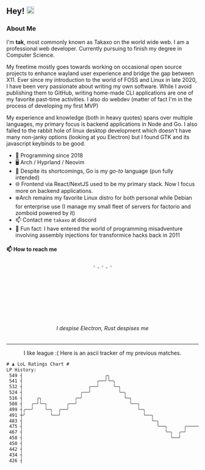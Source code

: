 ## Hey! <img src="../assets/Hi.gif" width="20px" height="20px">

### About Me

I'm **tak**, most commonly known as Takaxo on the world wide web. I am a professional web developer. Currently pursuing to finish my degree in Computer Science.

My freetime mostly goes towards working on occasional open source projects to enhance wayland user experience and bridge the gap between X11. Ever since my introduction to the world
of FOSS and Linux in late 2020, I have been very passionate about writing my own software. While I avoid publishing them to GitHub,
writing home-made CLI applications are one of my favorite past-time activities. I also do webdev (matter of fact I'm in the process of developing my first MVP)

My experience and knowledge (both in heavy quotes) spans over multiple languages, my primary
focus is backend applications in Node and Go. I also falled to the rabbit hole of linux desktop development which doesn't have many non-janky options (looking at you Electron) but I found GTK and its javascript keybinds to be good.

- 📅 Programming since 2018
- 🖥️ Arch / Hyprland / Neovim
- 👨 Despite its shortcomings, Go is my _go-to_ language (pun fully intended)
- 🌐 Frontend via React/NextJS used to be my primary stack. Now I focus more on backend applications.
- ❄️Arch remains my favorite Linux distro for both personal while Debian for enterprise use (I manage my small fleet of servers for factorio and zomboid powered by it)
- 📫 Contact me `takaxo` at discord
- 🎲 Fun fact: I have entered the world of programming misadventure involving assembly injections for transformice hacks back in 2011

#### 📫 How to reach me

<p align="center">
 <a href="https://discord.com/users/419880181101232129">
   <img title="Discord" src="https://simpleicons.vercel.app/discord/5175BF" width="3.5%">
 </a>
 <a alt="https://twitter.com/kaxo_ta" href="https://twitter.com/kaxo_ta">
   <img title="Twitter" src="https://simpleicons.now.sh/twitter/5175BF" width="3.5%">
 </a>
 <a alt="mailto:joaopearoucaa@gmail.com" href="mailto:joaopearoucaa@gmail.com">
   <img title="Mail Me" src="https://simpleicons.vercel.app/gmail/5175BF" width="3.5%">
 </a>
</p>

<h6 align="center">I despise Electron, Rust despises me</h6>

---

<p align="center">I like league :( Here is an ascii tracker of my previous matches.</p>

```txt
# ♟︎ LoL Ratings Chart #
LP History:
 549 ┤                              ╭╮
 541 ┤                           ╭──╯╰─╮
 532 ┤                        ╭──╯     ╰─╮
 524 ┤                     ╭──╯          ╰─╮
 516 ┤     ╭╮            ╭─╯               ╰─╮
 508 ┤   ╭─╯╰─╮       ╭──╯                   ╰──╮
 499 ┤╭──╯    ╰─╮  ╭──╯                         ╰─╮
 491 ┼╯         ╰──╯                              ╰──╮
 483 ┤                                               ╰─╮
 475 ┤                                                 ╰──╮      ╭────╮
 467 ┤                                                    ╰─╮  ╭─╯    ╰──╮
 458 ┤                                                      ╰──╯         ╰─╮        ╭────╮
 450 ┤                                                                     ╰──╮   ╭─╯    ╰──╮
 442 ┤                                                                        ╰───╯         ╰─╮        ╭─
 434 ┤                                                                                        ╰─╮   ╭──╯
 426 ┤                                                                                          ╰───╯
```
